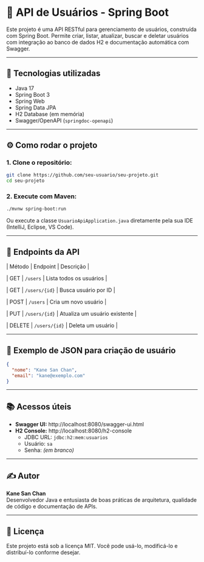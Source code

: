 # 📘 API de Usuários - Spring Boot

Este projeto é uma API RESTful para gerenciamento de usuários, construída com Spring Boot. Permite criar, listar, atualizar, buscar e deletar usuários com integração ao banco de dados H2 e documentação automática com Swagger.

---

## 🚀 Tecnologias utilizadas

- Java 17
- Spring Boot 3
- Spring Web
- Spring Data JPA
- H2 Database (em memória)
- Swagger/OpenAPI (`springdoc-openapi`)

---

## ⚙️ Como rodar o projeto

### 1. Clone o repositório:

```bash
git clone https://github.com/seu-usuario/seu-projeto.git
cd seu-projeto
```

### 2. Execute com Maven:

```bash
./mvnw spring-boot:run
```

Ou execute a classe `UsuarioApiApplication.java` diretamente pela sua IDE (IntelliJ, Eclipse, VS Code).

---

## 🧪 Endpoints da API

| Método | Endpoint        | Descrição                     |  


| GET    | `/users`         | Lista todos os usuários       |  

| GET    | `/users/{id}`    | Busca usuário por ID          |  

| POST   | `/users`         | Cria um novo usuário          |  

| PUT    | `/users/{id}`    | Atualiza um usuário existente |  

| DELETE | `/users/{id}`    | Deleta um usuário             |

---

## 🧾 Exemplo de JSON para criação de usuário

```json
{
  "nome": "Kane San Chan",
  "email": "kane@exemplo.com"
}
```

---

## 📚 Acessos úteis

- **Swagger UI:** http://localhost:8080/swagger-ui.html
- **H2 Console:** http://localhost:8080/h2-console
  - JDBC URL: `jdbc:h2:mem:usuarios`
  - Usuário: `sa`
  - Senha: *(em branco)*

---

## ✍️ Autor

**Kane San Chan**  
Desenvolvedor Java e entusiasta de boas práticas de arquitetura, qualidade de código e documentação de APIs.

---

## 📄 Licença

Este projeto está sob a licença MIT. Você pode usá-lo, modificá-lo e distribuí-lo conforme desejar.
